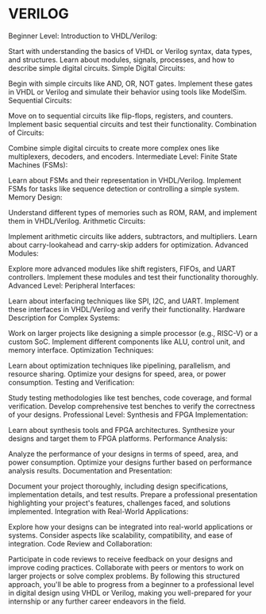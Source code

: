 # VERILOG
Beginner Level:
Introduction to VHDL/Verilog:

Start with understanding the basics of VHDL or Verilog syntax, data types, and structures.
Learn about modules, signals, processes, and how to describe simple digital circuits.
Simple Digital Circuits:

Begin with simple circuits like AND, OR, NOT gates.
Implement these gates in VHDL or Verilog and simulate their behavior using tools like ModelSim.
Sequential Circuits:

Move on to sequential circuits like flip-flops, registers, and counters.
Implement basic sequential circuits and test their functionality.
Combination of Circuits:

Combine simple digital circuits to create more complex ones like multiplexers, decoders, and encoders.
Intermediate Level:
Finite State Machines (FSMs):

Learn about FSMs and their representation in VHDL/Verilog.
Implement FSMs for tasks like sequence detection or controlling a simple system.
Memory Design:

Understand different types of memories such as ROM, RAM, and implement them in VHDL/Verilog.
Arithmetic Circuits:

Implement arithmetic circuits like adders, subtractors, and multipliers.
Learn about carry-lookahead and carry-skip adders for optimization.
Advanced Modules:

Explore more advanced modules like shift registers, FIFOs, and UART controllers.
Implement these modules and test their functionality thoroughly.
Advanced Level:
Peripheral Interfaces:

Learn about interfacing techniques like SPI, I2C, and UART.
Implement these interfaces in VHDL/Verilog and verify their functionality.
Hardware Description for Complex Systems:

Work on larger projects like designing a simple processor (e.g., RISC-V) or a custom SoC.
Implement different components like ALU, control unit, and memory interface.
Optimization Techniques:

Learn about optimization techniques like pipelining, parallelism, and resource sharing.
Optimize your designs for speed, area, or power consumption.
Testing and Verification:

Study testing methodologies like test benches, code coverage, and formal verification.
Develop comprehensive test benches to verify the correctness of your designs.
Professional Level:
Synthesis and FPGA Implementation:

Learn about synthesis tools and FPGA architectures.
Synthesize your designs and target them to FPGA platforms.
Performance Analysis:

Analyze the performance of your designs in terms of speed, area, and power consumption.
Optimize your designs further based on performance analysis results.
Documentation and Presentation:

Document your project thoroughly, including design specifications, implementation details, and test results.
Prepare a professional presentation highlighting your project's features, challenges faced, and solutions implemented.
Integration with Real-World Applications:

Explore how your designs can be integrated into real-world applications or systems.
Consider aspects like scalability, compatibility, and ease of integration.
Code Review and Collaboration:

Participate in code reviews to receive feedback on your designs and improve coding practices.
Collaborate with peers or mentors to work on larger projects or solve complex problems.
By following this structured approach, you'll be able to progress from a beginner to a professional level in digital design using VHDL or Verilog, making you well-prepared for your internship or any further career endeavors in the field.
